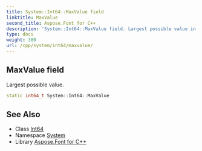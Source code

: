 ```yaml
---
title: System::Int64::MaxValue field
linktitle: MaxValue
second_title: Aspose.Font for C++
description: 'System::Int64::MaxValue field. Largest possible value in C++.'
type: docs
weight: 300
url: /cpp/system/int64/maxvalue/
---
```

## MaxValue field


Largest possible value.

```cpp
static int64_t System::Int64::MaxValue
```

## See Also

* Class [Int64](../)
* Namespace [System](../../)
* Library [Aspose.Font for C++](../../../)
